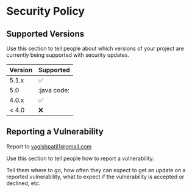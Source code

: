 # Security Policy

## Supported Versions

Use this section to tell people about which versions of your project are
currently being supported with security updates.

| Version | Supported          |
| ------- | ------------------ |
| 5.1.x   | :white_check_mark: |
| 5.0     | :java code:                |
| 4.0.x   | :white_check_mark: |
| < 4.0   | :x:                |

## Reporting a Vulnerability

Report to vagishpatil1@gmail.com 


Use this section to tell people how to report a vulnerability.

Tell them where to go, how often they can expect to get an update on a
reported vulnerability, what to expect if the vulnerability is accepted or
declined, etc.

